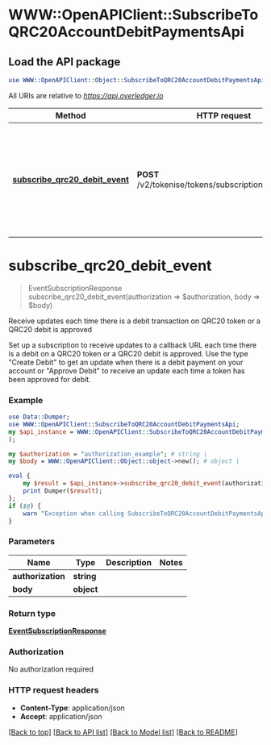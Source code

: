 # WWW::OpenAPIClient::SubscribeToQRC20AccountDebitPaymentsApi

## Load the API package
```perl
use WWW::OpenAPIClient::Object::SubscribeToQRC20AccountDebitPaymentsApi;
```

All URIs are relative to *https://api.overledger.io*

Method | HTTP request | Description
------------- | ------------- | -------------
[**subscribe_qrc20_debit_event**](SubscribeToQRC20AccountDebitPaymentsApi.md#subscribe_qrc20_debit_event) | **POST** /v2/tokenise/tokens/subscription/qrc20/debit | Receive updates each time there is a debit transaction on QRC20 token or a QRC20 debit is approved


# **subscribe_qrc20_debit_event**
> EventSubscriptionResponse subscribe_qrc20_debit_event(authorization => $authorization, body => $body)

Receive updates each time there is a debit transaction on QRC20 token or a QRC20 debit is approved

Set up a subscription to receive updates to a callback URL each time there is a debit on a QRC20 token or a QRC20 debit is approved. Use the type \"Create Debit\" to get an update when there is a debit payment on your account or \"Approve Debit\" to receive an update each time a token has been approved for debit.

### Example
```perl
use Data::Dumper;
use WWW::OpenAPIClient::SubscribeToQRC20AccountDebitPaymentsApi;
my $api_instance = WWW::OpenAPIClient::SubscribeToQRC20AccountDebitPaymentsApi->new(
);

my $authorization = "authorization_example"; # string | 
my $body = WWW::OpenAPIClient::Object::object->new(); # object | 

eval {
    my $result = $api_instance->subscribe_qrc20_debit_event(authorization => $authorization, body => $body);
    print Dumper($result);
};
if ($@) {
    warn "Exception when calling SubscribeToQRC20AccountDebitPaymentsApi->subscribe_qrc20_debit_event: $@\n";
}
```

### Parameters

Name | Type | Description  | Notes
------------- | ------------- | ------------- | -------------
 **authorization** | **string**|  | 
 **body** | **object**|  | 

### Return type

[**EventSubscriptionResponse**](EventSubscriptionResponse.md)

### Authorization

No authorization required

### HTTP request headers

 - **Content-Type**: application/json
 - **Accept**: application/json

[[Back to top]](#) [[Back to API list]](../README.md#documentation-for-api-endpoints) [[Back to Model list]](../README.md#documentation-for-models) [[Back to README]](../README.md)

